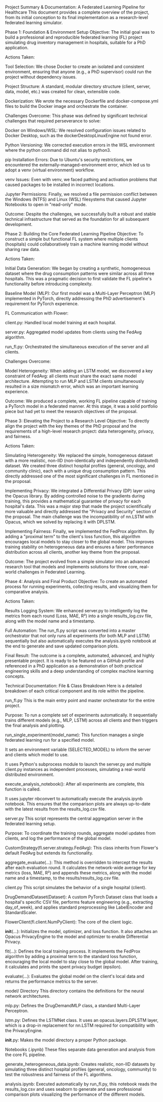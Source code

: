 Project Summary & Documentation: A Federated Learning Pipeline for Healthcare
This document provides a complete overview of the project, from its initial conception to its final implementation as a research-level federated learning simulator.

Phase 1: Foundation & Environment Setup
Objective: The initial goal was to build a professional and reproducible federated learning (FL) project simulating drug inventory management in hospitals, suitable for a PhD application.

Actions Taken:

Tool Selection: We chose Docker to create an isolated and consistent environment, ensuring that anyone (e.g., a PhD supervisor) could run the project without dependency issues.

Project Structure: A standard, modular directory structure (client, server, data, model, etc.) was created for clean, extensible code.

Dockerization: We wrote the necessary Dockerfile and docker-compose.yml files to build the Docker image and orchestrate the container.

Challenges Overcome: This phase was defined by significant technical challenges that required perseverance to solve:

Docker on Windows/WSL: We resolved configuration issues related to Docker Desktop, such as the dockerDesktopLinuxEngine not found error.

Python Versioning: We corrected execution errors in the WSL environment where the python command did not alias to python3.

pip Installation Errors: Due to Ubuntu's security restrictions, we encountered the externally-managed-environment error, which led us to adopt a venv (virtual environment) workflow.

venv Issues: Even with venv, we faced pathing and activation problems that caused packages to be installed in incorrect locations.

Jupyter Permissions: Finally, we resolved a file permission conflict between the Windows (NTFS) and Linux (WSL) filesystems that caused Jupyter Notebooks to open in "read-only" mode.

Outcome: Despite the challenges, we successfully built a robust and stable technical infrastructure that served as the foundation for all subsequent development.

Phase 2: Building the Core Federated Learning Pipeline
Objective: To construct a simple but functional FL system where multiple clients (hospitals) could collaboratively train a machine learning model without sharing raw data.

Actions Taken:

Initial Data Generation: We began by creating a synthetic, homogeneous dataset where the drug consumption patterns were similar across all three hospitals. This was a pragmatic decision to first validate the FL pipeline's functionality before introducing complexity.

Baseline Model (MLP): Our first model was a Multi-Layer Perceptron (MLP) implemented in PyTorch, directly addressing the PhD advertisement's requirement for PyTorch experience.

FL Communication with Flower:

client.py: Handled local model training at each hospital.

server.py: Aggregated model updates from clients using the FedAvg algorithm.

run_fl.py: Orchestrated the simultaneous execution of the server and all clients.

Challenges Overcome:

Model Heterogeneity: When adding an LSTM model, we discovered a key constraint of FedAvg: all clients must share the exact same model architecture. Attempting to run MLP and LSTM clients simultaneously resulted in a size mismatch error, which was an important learning experience.

Outcome: We produced a complete, working FL pipeline capable of training a PyTorch model in a federated manner. At this stage, it was a solid portfolio piece but had yet to meet the research objectives of the proposal.

Phase 3: Elevating the Project to a Research Level
Objective: To directly align the project with the key themes of the PhD proposal and the requirements of a high-level research project: data heterogeneity, privacy, and fairness.

Actions Taken:

Simulating Heterogeneity: We replaced the simple, homogeneous dataset with a more realistic, non-IID (non-identically and independently distributed) dataset. We created three distinct hospital profiles (general, oncology, and community clinic), each with a unique drug consumption pattern. This directly addressed one of the most significant challenges in FL mentioned in the proposal.

Implementing Privacy: We integrated a Differential Privacy (DP) layer using the Opacus library. By adding controlled noise to the gradients during training, this provides a mathematical guarantee of privacy for each hospital's data. This was a major step that made the project scientifically more valuable and directly addressed the "Privacy and Security" section of the proposal. The main challenge was the incompatibility of nn.LSTM with Opacus, which we solved by replacing it with DPLSTM.

Implementing Fairness: Finally, we implemented the FedProx algorithm. By adding a "proximal term" to the client's loss function, this algorithm encourages local models to stay closer to the global model. This improves training stability on heterogeneous data and ensures a fairer performance distribution across all clients, another key theme from the proposal.

Outcome: The project evolved from a simple simulator into an advanced research tool that models and implements solutions for three core, real-world challenges in Federated Learning.

Phase 4: Analysis and Final Product
Objective: To create an automated process for running experiments, collecting results, and visualizing them for comparative analysis.

Actions Taken:

Results Logging System: We enhanced server.py to intelligently log the metrics from each round (Loss, MAE, R²) into a single results_log.csv file, along with the model name and a timestamp.

Full Automation: The run_fl.py script was converted into a master orchestrator that not only runs all experiments (for both MLP and LSTM) sequentially but also automatically executes the analysis.ipynb notebook at the end to generate and save updated comparison plots.

Final Result: The outcome is a complete, automated, advanced, and highly presentable project. It is ready to be featured on a GitHub profile and referenced in a PhD application as a demonstration of both practical engineering skills and a deep understanding of complex machine learning concepts.

Technical Documentation: File & Class Breakdown
Here is a detailed breakdown of each critical component and its role within the pipeline.

run_fl.py
This is the main entry point and master orchestrator for the entire project.

Purpose: To run a complete set of experiments automatically. It sequentially trains different models (e.g., MLP, LSTM) across all clients and then triggers the final analysis and plotting.

run_single_experiment(model_name): This function manages a single federated learning run for a specified model.

It sets an environment variable (SELECTED_MODEL) to inform the server and clients which model to use.

It uses Python's subprocess module to launch the server.py and multiple client.py instances as independent processes, simulating a real-world distributed environment.

execute_analysis_notebook(): After all experiments are complete, this function is called.

It uses jupyter nbconvert to automatically execute the analysis.ipynb notebook. This ensures that the comparison plots are always up-to-date with the latest results from the results_log.csv file.

server.py
This script represents the central aggregation server in the federated learning setup.

Purpose: To coordinate the training rounds, aggregate model updates from clients, and log the performance of the global model.

CustomStrategy(fl.server.strategy.FedAvg): This class inherits from Flower's default FedAvg but extends its functionality.

aggregate_evaluate(...): This method is overridden to intercept the results after each evaluation round. It calculates the network-wide average for key metrics (loss, MAE, R²) and appends these metrics, along with the model name and a timestamp, to the results/results_log.csv file.

client.py
This script simulates the behavior of a single hospital (client).

DrugDemandDataset(Dataset): A custom PyTorch Dataset class that loads a hospital's specific CSV file, performs feature engineering (e.g., extracting day_of_week), and applies standard preprocessing like LabelEncoder and StandardScaler.

FlowerClient(fl.client.NumPyClient): The core of the client logic.

__init__(...): Initializes the model, optimizer, and loss function. It also attaches an Opacus PrivacyEngine to the model and optimizer to enable Differential Privacy.

fit(...): Defines the local training process. It implements the FedProx algorithm by adding a proximal term to the standard loss function, encouraging the local model to stay close to the global model. After training, it calculates and prints the spent privacy budget (epsilon).

evaluate(...): Evaluates the global model on the client's local data and returns the performance metrics to the server.

model/ Directory
This directory contains the definitions for the neural network architectures.

mlp.py: Defines the DrugDemandMLP class, a standard Multi-Layer Perceptron.

lstm.py: Defines the LSTMNet class. It uses an opacus.layers.DPLSTM layer, which is a drop-in replacement for nn.LSTM required for compatibility with the PrivacyEngine.

__init__.py: Makes the model directory a proper Python package.

Notebooks (.ipynb)
These files separate data generation and analysis from the core FL pipeline.

generate_heterogeneous_data.ipynb: Creates realistic, non-IID datasets by simulating three distinct hospital profiles (general, oncology, community) to test the robustness and fairness of the FL algorithms.

analysis.ipynb: Executed automatically by run_fl.py, this notebook reads the results_log.csv and uses seaborn to generate and save professional comparison plots visualizing the performance of the different models.
